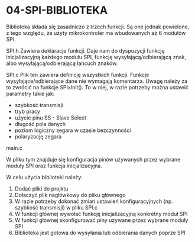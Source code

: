# 04-SPI-BIBLIOTEKA
Biblioteka składa się zasadniczo z trzech funkcji. Są one jednak powielone, z tego względu, że użyty mikrokontroler ma wbudowanych aż 6 modułów SPI. 

SPI.h
Zawiera deklaracje funkcji. Daje nam do dyspozycji funkcję inicjalizacyjną każdego modułu SPI, funkcję wysyłającą/odbierającą znak, albo wysyłającą/odbierającą łańcuch znaków.

SPI.c
Plik ten zawiera definicję wszystkich funkcji. Funkcje wysyłające/odbierające dane nie wymagają komentarza. Uwagę należy za to zwrócić na funkcje SPIxInit(). To w niej, w razie potrzeby można ustawić parametry takie jak:
- szybkość transmisji
- tryb pracy
- użycie pinu SS - Slave Select
- długość pola danych
- poziom logiczny zegara w czasie bezczynności
- polaryzację zegara

main.c

W pliku tym znajduje się konfiguracja pinów używanych przez wybrane moduły SPI oraz funkcja inicjalizacyjna.

W celu użycia biblioteki należy:
1) Dodać pliki do projktu
2) Dołaczyć plik nagłówkowy do pliku głównego
3) W razie potrzeby dokonać zmian ustawień konfiguracyjnych (np. szybkość transmisji) w pliku SPI.c
4) W funkcji głównej wywołać funkcję inicjalizacyjną konkretny moduł SPI
5) W funkcji głównej skonfigurować piny używane przez wybrane moduły SPI
6) Biblioteka jest gotowa do wysyłania lub odbierania danych poprze SPI
